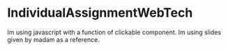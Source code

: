 # IndividualAssignmentWebTech

Im using javascript with a function of clickable component.
Im using slides given by madam as a reference.
